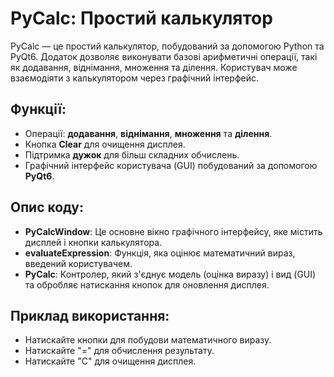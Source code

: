# PyCalc: Простий калькулятор

PyCalc — це простий калькулятор, побудований за допомогою Python та PyQt6. Додаток дозволяє виконувати базові арифметичні операції, такі як додавання, віднімання, множення та ділення. Користувач може взаємодіяти з калькулятором через графічний інтерфейс.

## Функції:
- Операції: **додавання**, **віднімання**, **множення** та **ділення**.
- Кнопка **Clear** для очищення дисплея.
- Підтримка **дужок** для більш складних обчислень.
- Графічний інтерфейс користувача (GUI) побудований за допомогою **PyQt6**.
## Опис коду:
- **PyCalcWindow**: Це основне вікно графічного інтерфейсу, яке містить дисплей і кнопки калькулятора.
- **evaluateExpression**: Функція, яка оцінює математичний вираз, введений користувачем.
- **PyCalc**: Контролер, який з'єднує модель (оцінка виразу) і вид (GUI) та обробляє натискання кнопок для оновлення дисплея.

## Приклад використання:
- Натискайте кнопки для побудови математичного виразу.
- Натискайте "=" для обчислення результату.
- Натискайте "C" для очищення дисплея.
